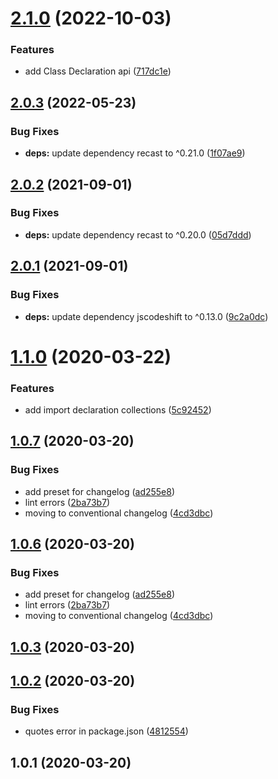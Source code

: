 # [2.1.0](https://github.com/rajasegar/jscodeshift-collections/compare/v2.0.3...v2.1.0) (2022-10-03)


### Features

* add Class Declaration api ([717dc1e](https://github.com/rajasegar/jscodeshift-collections/commit/717dc1e0b26b4f9944947dd412a4da1c0f964641))

## [2.0.3](https://github.com/rajasegar/jscodeshift-collections/compare/v2.0.2...v2.0.3) (2022-05-23)


### Bug Fixes

* **deps:** update dependency recast to ^0.21.0 ([1f07ae9](https://github.com/rajasegar/jscodeshift-collections/commit/1f07ae9009df45c456c205784ec0c8a458b0c747))

## [2.0.2](https://github.com/rajasegar/jscodeshift-collections/compare/v2.0.1...v2.0.2) (2021-09-01)


### Bug Fixes

* **deps:** update dependency recast to ^0.20.0 ([05d7ddd](https://github.com/rajasegar/jscodeshift-collections/commit/05d7ddd6c83100db819217b2a0dd59426e0bd26e))

## [2.0.1](https://github.com/rajasegar/jscodeshift-collections/compare/v2.0.0...v2.0.1) (2021-09-01)


### Bug Fixes

* **deps:** update dependency jscodeshift to ^0.13.0 ([9c2a0dc](https://github.com/rajasegar/jscodeshift-collections/commit/9c2a0dcf890c160160a17b336ced54361b4c32ea))

# [1.1.0](https://github.com/rajasegar/jscodeshift-collections/compare/v1.0.7...v1.1.0) (2020-03-22)


### Features

* add import declaration collections ([5c92452](https://github.com/rajasegar/jscodeshift-collections/commit/5c924528dbebe251f3f5f05d507c12490b28d0b2))

## [1.0.7](https://github.com/rajasegar/jscodeshift-collections/compare/v1.0.5...v1.0.7) (2020-03-20)


### Bug Fixes

* add preset for changelog ([ad255e8](https://github.com/rajasegar/jscodeshift-collections/commit/ad255e88de618c0aab58d75258528c3a577880b2))
* lint errors ([2ba73b7](https://github.com/rajasegar/jscodeshift-collections/commit/2ba73b798c1b913c04ad5b5af9c25ce6895a5cfa))
* moving to conventional changelog ([4cd3dbc](https://github.com/rajasegar/jscodeshift-collections/commit/4cd3dbc75c13834af93681cadfd904bd36f744c7))

## [1.0.6](https://github.com/rajasegar/jscodeshift-collections/compare/v1.0.5...v1.0.6) (2020-03-20)


### Bug Fixes

* add preset for changelog ([ad255e8](https://github.com/rajasegar/jscodeshift-collections/commit/ad255e88de618c0aab58d75258528c3a577880b2))
* lint errors ([2ba73b7](https://github.com/rajasegar/jscodeshift-collections/commit/2ba73b798c1b913c04ad5b5af9c25ce6895a5cfa))
* moving to conventional changelog ([4cd3dbc](https://github.com/rajasegar/jscodeshift-collections/commit/4cd3dbc75c13834af93681cadfd904bd36f744c7))







## [1.0.3](https://github.com/rajasegar/jscodeshift-collections/compare/1.0.2...1.0.3) (2020-03-20)

## [1.0.2](https://github.com/rajasegar/jscodeshift-collections/compare/1.0.1...1.0.2) (2020-03-20)


### Bug Fixes

* quotes error in package.json ([4812554](https://github.com/rajasegar/jscodeshift-collections/commit/481255411cea5e7533a9408a77ee8d85a6917e23))



## 1.0.1 (2020-03-20)
